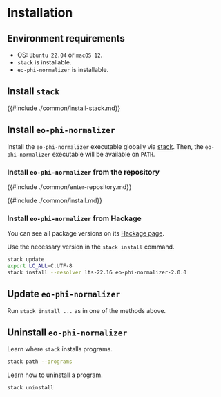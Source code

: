 # Installation

## Environment requirements

- OS: `Ubuntu 22.04` or `macOS 12`.
- `stack` is installable.
- `eo-phi-normalizer` is installable.

## Install `stack`

{{#include ./common/install-stack.md}}

## Install `eo-phi-normalizer`

Install the `eo-phi-normalizer` executable globally via [stack](https://docs.haskellstack.org/en/stable).
Then, the `eo-phi-normalizer` executable will be available on `PATH`.

### Install `eo-phi-normalizer` from the repository

{{#include ./common/enter-repository.md}}

{{#include ./common/install.md}}

### Install `eo-phi-normalizer` from Hackage

You can see all package versions on its [Hackage page](https://hackage.haskell.org/package/eo-phi-normalizer).

Use the necessary version in the `stack install` command.

<!-- `$ printf "stack update\nexport LC_ALL=C.UTF-8\nstack install --resolver lts-$(cat stack.yaml | sed -nE 's/.*lts-(.*)/\1/p') eo-phi-normalizer-"$(eo-phi-normalizer --version)` as sh -->

```sh
stack update
export LC_ALL=C.UTF-8
stack install --resolver lts-22.16 eo-phi-normalizer-2.0.0
```

## Update `eo-phi-normalizer`

Run `stack install ...` as in one of the methods above.

## Uninstall `eo-phi-normalizer`

Learn where `stack` installs programs.

```sh
stack path --programs
```

Learn how to uninstall a program.

```sh
stack uninstall
```
